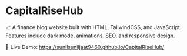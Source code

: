 # CapitalRiseHub

📈 A finance blog website built with HTML, TailwindCSS, and JavaScript. Features include dark mode, animations, SEO, and responsive design.

🔗 Live Demo: https://sunilsuniljaat9460.github.io/CapitalRiseHub/
